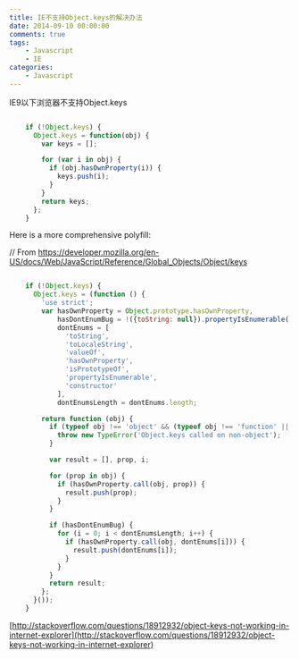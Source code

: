 ```yaml
---
title: IE不支持Object.keys的解决办法
date: 2014-09-10 00:00:00
comments: true
tags:
    - Javascript
    - IE
categories:
    - Javascript
---
```


IE9以下浏览器不支持Object.keys

``` javascript

    if (!Object.keys) {
      Object.keys = function(obj) {
        var keys = [];

        for (var i in obj) {
          if (obj.hasOwnProperty(i)) {
            keys.push(i);
          }
        }
        return keys;
      };
    }

```

Here is a more comprehensive polyfill:

// From https://developer.mozilla.org/en-US/docs/Web/JavaScript/Reference/Global_Objects/Object/keys

``` javascript

    if (!Object.keys) {
      Object.keys = (function () {
        'use strict';
        var hasOwnProperty = Object.prototype.hasOwnProperty,
            hasDontEnumBug = !({toString: null}).propertyIsEnumerable('toString'),
            dontEnums = [
              'toString',
              'toLocaleString',
              'valueOf',
              'hasOwnProperty',
              'isPrototypeOf',
              'propertyIsEnumerable',
              'constructor'
            ],
            dontEnumsLength = dontEnums.length;

        return function (obj) {
          if (typeof obj !== 'object' && (typeof obj !== 'function' || obj === null)) {
            throw new TypeError('Object.keys called on non-object');
          }

          var result = [], prop, i;

          for (prop in obj) {
            if (hasOwnProperty.call(obj, prop)) {
              result.push(prop);
            }
          }

          if (hasDontEnumBug) {
            for (i = 0; i < dontEnumsLength; i++) {
              if (hasOwnProperty.call(obj, dontEnums[i])) {
                result.push(dontEnums[i]);
              }
            }
          }
          return result;
        };
      }());
    }

```
[http://stackoverflow.com/questions/18912932/object-keys-not-working-in-internet-explorer](http://stackoverflow.com/questions/18912932/object-keys-not-working-in-internet-explorer)
